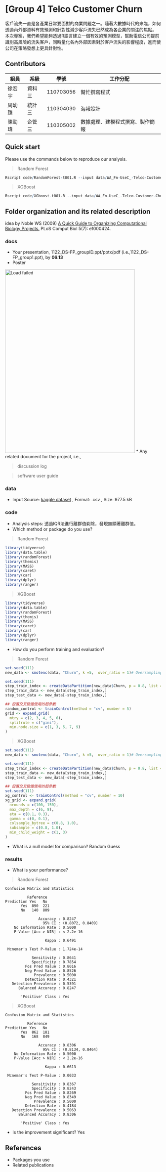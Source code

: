 # [Group 4] Telco Customer Churn
客戶流失一直是各產業日常要面對的商業問題之一。隨著大數據時代的來臨，如何透過內外部資料有效預測和針對性減少客戶流失已然成為各企業的關注的焦點。
本次專案，我們希望能夠透過R語言建立一個有效的預測模型，幫助電信公司提前識別高風險的流失客戶，同時量化各內外部因素對於客戶流失的影響程度，進而使公司在策略發想上更具針對性。


## Contributors
|組員|系級|學號|工作分配|
|-|-|-|-|
|徐宏宇|資科三|110703056|幫忙撰寫程式| 
|周幼臻|統計三|110304030|海報設計| 
|陳勁瑋|企管三|110305002|數據處理、建模程式撰寫、製作簡報|

## Quick start
Please use the commands below to reproduce our analysis.
> Random Forest
```R
Rscript code/RandomForest-t001.R --input data/WA_Fn-UseC_-Telco-Customer-Churn.csv --output results/performance.tsv
```
> XGBoost
```R
Rscript code/XGboost-t001.R --input data/WA_Fn-UseC_-Telco-Customer-Churn.csv --output results/performance.tsv
```

## Folder organization and its related description
idea by Noble WS (2009) [A Quick Guide to Organizing Computational Biology Projects.](https://journals.plos.org/ploscompbiol/article?id=10.1371/journal.pcbi.1000424) PLoS Comput Biol 5(7): e1000424.

### docs
* Your presentation, 1122_DS-FP_groupID.ppt/pptx/pdf (i.e.,1122_DS-FP_group1.ppt), by **06.13**
* Poster
<img src="docs/poster.png" alt="Load failed" width="420" height="594">
* Any related document for the project, i.e.,

> discussion log

> software user guide

### data
* Input
Source: [kaggle dataset](https://www.kaggle.com/datasets/blastchar/telco-customer-churn/data)
, Format: .csv
, Size: 977.5 kB

### code
* Analysis steps: 透過IQR法進行離群值剃除，發現無顯著離群值。
* Which method or package do you use?
> Random Forest
```R
library(tidyverse)
library(data.table)
library(randomForest)
library(themis)
library(MASS)
library(caret)
library(car)
library(dplyr)
library(ranger)
```
> XGBoost
```R
library(tidyverse)
library(data.table)
library(randomForest)
library(themis)
library(MASS)
library(caret)
library(car)
library(dplyr)
library(ranger)
```
* How do you perform training and evaluation?
> Random Forest
```R
set.seed(111)
new_data <- smotenc(data, "Churn", k =5,  over_ratio = 1)# Oversampling

set.seed(111)
step_train_index <- createDataPartition(new_data$Churn, p = 0.8, list = FALSE)
step_train_data <- new_data[step_train_index,]
step_test_data <- new_data[-step_train_index,]

## 設置交叉驗證使用的超參數
random_control <- trainControl(method = "cv", number = 5)
grid <- expand.grid(
  mtry = c(2, 3, 4, 5, 6),
  splitrule = c("gini"),
  min.node.size = c(1, 3, 5, 7, 9)
)
```
> XGBoost
```R
set.seed(111)
new_data <- smotenc(data, "Churn", k =5,  over_ratio = 1)# Oversampling

set.seed(111)
step_train_index <- createDataPartition(new_data$Churn, p = 0.8, list = FALSE)
step_train_data <- new_data[step_train_index,]
step_test_data <- new_data[-step_train_index,]

## 設置交叉驗證使用的超參數
set.seed(111)
xg_control <- trainControl(method = "cv", number = 10)
xg_grid <- expand.grid(
  nrounds = c(100, 150),             
  max_depth = c(6, 8),               
  eta = c(0.1, 0.3),                 
  gamma = c(0, 0.1),                 
  colsample_bytree = c(0.8, 1.0),    
  subsample = c(0.8, 1.0),           
  min_child_weight = c(1, 3)         
)
```
* What is a null model for comparison?  Random Guess

### results
* What is your performance?
> Random Forest
```
Confusion Matrix and Statistics

          Reference
Prediction Yes   No
       Yes  890  221
       No   140  809

               Accuracy : 0.8247
                 95% CI : (0.8072, 0.8409)
    No Information Rate : 0.5000
    P-Value [Acc > NIR] : < 2.2e-16

                  Kappa : 0.6491

 Mcnemar's Test P-Value : 1.724e-14

            Sensitivity : 0.8641
            Specificity : 0.7854
         Pos Pred Value : 0.8016
         Neg Pred Value : 0.8526
             Prevalence : 0.5000
         Detection Rate : 0.4321
   Detection Prevalence : 0.5391
      Balanced Accuracy : 0.8247

       'Positive' Class : Yes
```
> XGBoost
```
Confusion Matrix and Statistics

          Reference
Prediction Yes   No
       Yes  862  181
       No   168  849

               Accuracy : 0.8306
                 95% CI : (0.8134, 0.8464)
    No Information Rate : 0.5000
    P-Value [Acc > NIR] : < 2.2e-16

                  Kappa : 0.6613

 Mcnemar's Test P-Value : 0.0033

            Sensitivity : 0.8367
            Specificity : 0.8243
         Pos Pred Value : 0.8269
         Neg Pred Value : 0.8349
             Prevalence : 0.5000
         Detection Rate : 0.4184
   Detection Prevalence : 0.5063
      Balanced Accuracy : 0.8306

       'Positive' Class : Yes
```
* Is the improvement significant?  Yes

## References
* Packages you use
* Related publications
